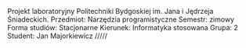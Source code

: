 Projekt laboratoryjny Politechniki Bydgoskiej im. Jana i
Jędrzeja Śniadeckich.
Przedmiot: Narzędzia programistyczne
Semestr: zimowy
Forma studiów: Stacjonarne
Kierunek: Informatyka stosowana
Grupa: 2
Student: Jan Majorkiewicz
/////
